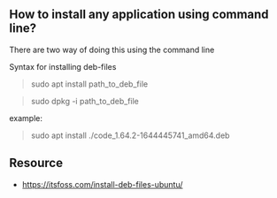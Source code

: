 ## How to install any application using command line?
There are two way of doing this using the command line

Syntax for installing deb-files

> sudo apt install path_to_deb_file

> sudo dpkg -i path_to_deb_file

example:
> sudo apt install ./code_1.64.2-1644445741_amd64.deb


## Resource
* https://itsfoss.com/install-deb-files-ubuntu/
